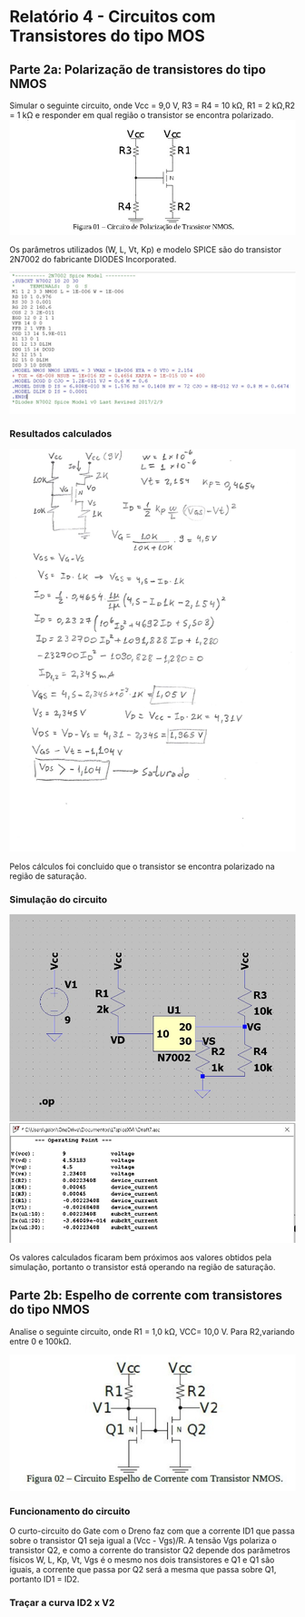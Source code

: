 # Relatório 4 - Circuitos com Transistores do tipo MOS

## Parte 2a:  Polarização de transistores do tipo NMOS
Simular o seguinte circuito, onde Vcc = 9,0 V, R3 = R4 = 10 kΩ, R1 = 2 kΩ,R2 = 1 kΩ e responder em qual região o transistor se encontra polarizado.
![f1](/resources/images/relat4/p2circ1.jpg)

Os parâmetros utilizados (W, L, Vt, Kp) e modelo SPICE são do transistor 2N7002 do fabricante DIODES Incorporated.

![f3](/resources/images/relat4/p2model.jpg)

### Resultados calculados

![f3](/resources/images/relat4/p2calculo1.jpg)

Pelos cálculos foi concluido que o transistor se encontra polarizado na região de saturação.

### Simulação do circuito

![f4](/resources/images/relat4/p2circ2.jpg)
![f5](/resources/images/relat4/p2circ2_result.jpg)

Os valores calculados ficaram bem próximos aos valores obtidos pela simulação, portanto o transistor está operando na região de saturação.

## Parte 2b: Espelho de corrente com transistores do tipo NMOS
Analise o seguinte circuito, onde R1 = 1,0 kΩ, VCC= 10,0 V. Para R2,variando entre 0 e 100kΩ.

![f6](/resources/images/relat4/p2circ3.jpg)

### Funcionamento do circuito

O curto-circuito do Gate com o Dreno faz com que a corrente ID1 que passa sobre o transistor Q1 seja igual a (Vcc - Vgs)/R. A tensão Vgs polariza o transistor Q2, e como a corrente do transistor Q2 depende dos parâmetros físicos W, L, Kp, Vt, Vgs é o mesmo nos dois transistores e Q1 e Q1 são iguais, a corrente que passa por Q2 será a mesma que passa sobre Q1, portanto ID1 = ID2.

### Traçar a curva ID2 x V2
